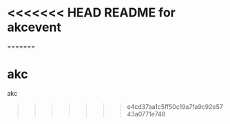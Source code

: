 <<<<<<< HEAD
README for akcevent
==========================
=======
# akc
akc
>>>>>>> e4cd37aa1c5ff50c19a7fa9c92e5743a0771e748
